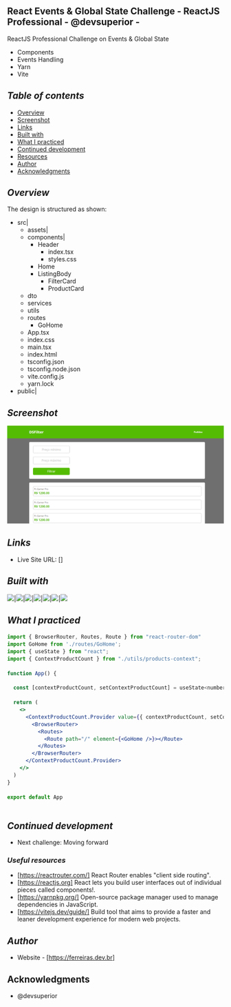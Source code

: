 ## React Events & Global State Challenge - ReactJS Professional - @devsuperior -
ReactJS Professional Challenge on Events & Global State
- Components
- Events Handling
- Yarn
- Vite
## _Table of contents_
- [Overview](#overview)
- [Screenshot](#screenshot)
- [Links](#links)
- [Built with](#built-with)
- [What I practiced](#what-i-practiced)
- [Continued development](#continued-development)
- [Resources](#useful-resources)
- [Author](#author)
- [Acknowledgments](#acknowledgments)
## _Overview_
The design is structured as shown:
- src|
    - assets|
    - components|
        - Header
          - index.tsx
          - styles.css
        - Home
        - ListingBody
          - FilterCard
          - ProductCard
    - dto
    - services
    - utils
    - routes
        - GoHome
   - App.tsx
   - index.css
   - main.tsx
   - index.html
   - tsconfig.json
   - tsconfig.node.json
   - vite.config.js
   - yarn.lock
- public|

## _Screenshot_
[![](./eventsFilter.png)]()
## _Links_
- Live Site URL: [] 
## _Built with_
![](https://ferreiras.dev.br/assets/images/icons/react-router-stacked-color-inverted.svg)|![](https://ferreiras.dev.br/assets/images/icons/react.svg)|![](https://ferreiras.dev.br/assets/images/icons/vite.svg)|![](https://ferreiras.dev.br/assets/images/icons/yarn-title.svg)|![](https://ferreiras.dev.br/assets/images/icons/ts-logo.svg)|![](https://ferreiras.dev.br/assets/images/icons/icons8-javascript.svg)|![](https://ferreiras.dev.br/assets/images/icons/icons8-visual-studio-code.svg)

 ## _What I practiced_
```jsx
import { BrowserRouter, Routes, Route } from "react-router-dom"
import GoHome from './routes/GoHome';
import { useState } from "react";
import { ContextProductCount } from "./utils/products-context";

function App() {

  const [contextProductCount, setContextProductCount] = useState<number>(0);

  return (
    <>
      <ContextProductCount.Provider value={{ contextProductCount, setContextProductCount }}>
        <BrowserRouter>
          <Routes>
            <Route path="/" element={<GoHome />}></Route>
          </Routes>
        </BrowserRouter>
      </ContextProductCount.Provider>
    </>
  )
}

export default App



``` 

## _Continued development_
- Next challenge: Moving forward 
### _Useful resources_
- [https://reactrouter.com/] React Router enables "client side routing".
- [https://reactjs.org] React lets you build user interfaces out of individual pieces called components!.
- [https://yarnpkg.org/] Open-source package manager used to manage dependencies in  JavaScript.
- [https://vitejs.dev/guide/] Build tool that aims to provide a faster and leaner development experience for modern web projects.
## _Author_
- Website - [https://ferreiras.dev.br] 
## Acknowledgments
- @devsuperior
